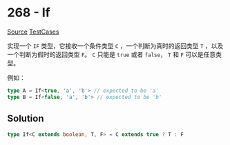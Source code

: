 # 268 - If

[Source](https://github.com/lybenson/ts-checker/blob/master/src/268-easy-if/template.ts) [TestCases](https://github.com/lybenson/ts-checker/blob/master/src/268-easy-if/test-cases.ts)

实现一个 `IF` 类型，它接收一个条件类型 `C` ，一个判断为真时的返回类型 `T` ，以及一个判断为假时的返回类型 `F`。 `C` 只能是 `true` 或者 `false`， `T` 和 `F` 可以是任意类型。

例如：

```ts
type A = If<true, 'a', 'b'> // expected to be 'a'
type B = If<false, 'a', 'b'> // expected to be 'b'
```

## Solution

```ts
type If<C extends boolean, T, F> = C extends true ? T : F
```
